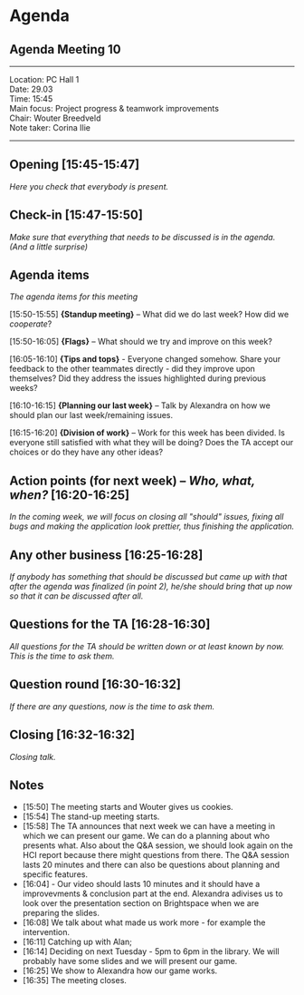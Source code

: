 # Agenda

## Agenda Meeting 10

---

Location:		PC Hall 1\
Date:			29.03\
Time:			15:45\
Main focus:		Project progress & teamwork improvements\
Chair:			Wouter Breedveld\
Note taker:		Corina Ilie

---

## Opening [15:45-15:47]
*Here you check that everybody is present.*

## Check-in [15:47-15:50]
*Make sure that everything that needs to be discussed is in the agenda. (And a little surprise)*

## Agenda items
*The agenda items for this meeting*

[15:50-15:55] **{Standup meeting}** – What did we do last week? How did we *cooperate*?

[15:50-16:05] **{Flags}** – What should we try and improve on this week?

[16:05-16:10] **{Tips and tops}** - Everyone changed somehow. Share your feedback to the other teammates directly - did they improve upon themselves? Did they address the issues highlighted during previous weeks?

[16:10-16:15] **{Planning our last week}** – Talk by Alexandra on how we should plan our last week/remaining issues.

[16:15-16:20] **{Division of work}** – Work for this week has been divided. Is everyone still satisfied with what they will be doing? Does the TA accept our choices or do they have any other ideas?

## Action points (for next week) – *Who, what, when?* [16:20-16:25]
*In the coming week, we will focus on closing all "should" issues, fixing all bugs and making the application look prettier, thus finishing the application.*

## Any other business [16:25-16:28]
*If anybody has something that should be discussed but came up with that after the agenda was finalized (in point 2), he/she should bring that up now so that it can be discussed after all.*

## Questions for the TA [16:28-16:30]
*All questions for the TA should be written down or at least known by now. This is the time to ask them.*

## Question round [16:30-16:32]
*If there are any questions, now is the time to ask them.*

## Closing [16:32-16:32]
*Closing talk.*

## Notes
- [15:50] The meeting starts and Wouter gives us cookies.
- [15:54] The stand-up meeting starts.
- [15:58] The TA announces that next week we can have a meeting in which we can present our game. We can do a planning about who presents what. Also about the Q&A session, we should look again on the HCI report because there might questions from there. The Q&A session lasts 20 minutes and there can also be questions about planning and specific features.
- [16:04] - Our video should lasts 10 minutes and it should have a improvevments & conclusion part at the end. Alexandra adivises us to look over the presentation section on Brightspace when we are preparing the slides.
- [16:08] We talk about what made us work more - for example the intervention.
- [16:11] Catching up with Alan;
- [16:14] Deciding on next Tuesday - 5pm to 6pm in the library. We will probably have some slides and we will present our game.
- [16:25] We show to Alexandra how our game works.
- [16:35] The meeting closes.
